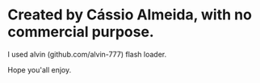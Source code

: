 # Created by Cássio Almeida, with no commercial purpose.

I used alvin (github.com/alvin-777) flash loader.

Hope you'all enjoy.